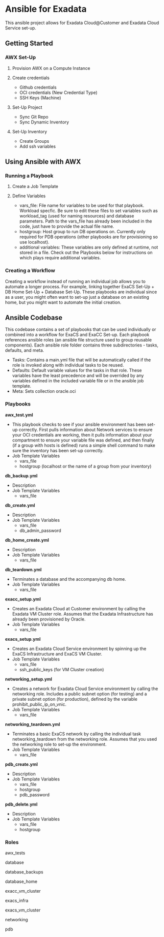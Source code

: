 # Ansible for Exadata

This ansible project allows for Exadata Cloud@Customer and Exadata Cloud Service set-up. 

## Getting Started

### AWX Set-Up

1. Provision AWX on a Compute Instance

2. Create credentials
    - Github credentials
    - OCI credentials (New Credential Type)
    - SSH Keys (Machine) 

2. Set-Up Project
    - Sync Git Repo
    - Sync Dynamic Inventory

3. Set-Up Inventory
    - Create Groups
    - Add ssh variables


## Using Ansible with AWX

### Running a Playbook
 
1. Create a Job Template

2. Define Variables
    - vars_file: File name for variables to be used for that playbook. Workload specfic. Be sure to edit these files to set variables such as workload_tag (used for naming resources) and database parameters. Path to the vars_file has already been included in the code, just have to provide the actual file name. 
    - hostgroup: Host group to run DB operations on. Currently only required for PDB operations (other playbooks are for provisioning so use localhost).
    - additional variables: These variables are only defined at runtime, not stored in a file. Check out the Playbooks below for instructions on which plays require additional variables.

### Creating a Workflow

Creating a workflow instead of running an individual job allows you to automate a longer process. For example, linking together ExaCS Set-Up + DB Home Set-Up + Database Set-Up. These playbooks are individual since as a user, you might often want to set-up just a database on an existing home, but you might want to automate the initial creation.


## Ansible Codebase

This codebase contains a set of playbooks that can be used individually or combined into a workflow for ExaCS and ExaCC Set-up. Each playbook references ansible roles (an ansible file structure used to group reusable components). Each ansible role folder contains three subdirectories - tasks, defaults, and meta. 

- Tasks: Contains a main.yml file that will be automatically called if the role is invoked along with individual tasks to be reused.
- Defaults: Default variable values for the tasks in that role. These variables have the least precedence and will be overrided by any variables defined in the included variable file or in the ansible job template. 
- Meta: Sets collection oracle.oci



### Playbooks

**awx_test.yml**
- This playbook checks to see if your ansible environment has been set-up correctly. First pulls information about Network services to ensure your OCI credentials are working, then it pulls information about your compartment to ensure your variable file was defined, and then finally (if a group with hosts is defined) runs a simple shell command to make sure the inventory has been set-up correctly.
- Job Template Variables
    - vars_file
    - hostgroup (localhost or the name of a group from your inventory)

**db_backup.yml**
- Description
- Job Template Variables
    - vars_file

**db_create.yml**
- Description
- Job Template Variables
    - vars_file
    - db_admin_password

**db_home_create.yml**
- Description
- Job Template Variables
    - vars_file

**db_teardown.yml**
- Terminates a database and the accompanying db home.
- Job Template Variables
    - vars_file

**exacc_setup.yml**
- Creates an Exadata Cloud at Customer environment by calling the Exadata VM Cluster role. Assumes that the Exadata Infrastructure has already been provisioned by Oracle.
- Job Template Variables
    - vars_file

**exacs_setup.yml**
- Creates an Exadata Cloud Service environment by spinning up the ExaCS Infrastructure and ExaCS VM Cluster. 
- Job Template Variables
    - vars_file
    - ssh_public_keys (for VM Cluster creation)

**networking_setup.yml**
- Creates a network for Exadata Cloud Service environment by calling the networking role. Includes a public subnet option (for testing) and a private subnet option (for production), defined by the variable prohibit_public_ip_on_vnic.
- Job Template Variables
    - vars_file

**networking_teardown.yml**
- Terminates a basic ExaCS network by calling the individual task networking_teardown from the networking role. Assumes that you used the networking role to set-up the environment.
- Job Template Variables
    - vars_file

**pdb_create.yml**
- Description
- Job Template Variables
    - vars_file
    - hostgroup
    - pdb_password

**pdb_delete.yml**
- Description
- Job Template Variables
    - vars_file
    - hostgroup


### Roles

awx_tests

database

database_backups

database_home

exacc_vm_cluster

exacs_infra

exacs_vm_cluster

networking

pdb